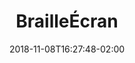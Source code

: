 ---
title: "BrailleÉcran"
date: 2018-11-08T16:27:48-02:00

header_image: "images/shield.png"
header_small: false
header_filter: false
---